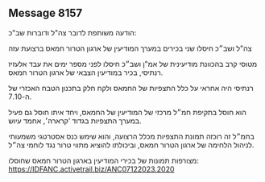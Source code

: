 ## Message 8157

הודעה משותפת לדובר צה"ל ודוברות שב"כ:

צה"ל ושב״כ חיסלו שני בכירים במערך המודיעין של ארגון הטרור חמאס ברצועת עזה

מטוסי קרב בהכוונת מודיעינית של אמ"ן ושב״כ חיסלו לפני מספר ימים את עבד אלעזיז רנתיסי, בכיר במודיעין הצבאי של ארגון הטרור חמאס.

רנתיסי היה אחראי על כלל התצפיות של החמאס ולקח חלק בתכנון הטבח האכזרי של ה-7.10.

הוא חוסל בתקיפת חמ״ל מרכזי של המודיעין של החמאס, ויחד איתו חוסל גם פעיל במערך התצפיות בגדוד ‘קרארה׳, אחמד עיוש.

בחמ״ל זה רוכזה תמונת התצפיות מכלל הרצועה, והוא שימש כנס אסטרטגי משמעותי לניהול הלחימה של ארגון הטרור חמאס, וביכולתו להוציא מתווי טרור נגד לוחמי צה״ל.

מצורפות תמונות של בכירי המודיעין בארגון הטרור חמאס שחוסלו: https://IDFANC.activetrail.biz/ANC07122023.2020

